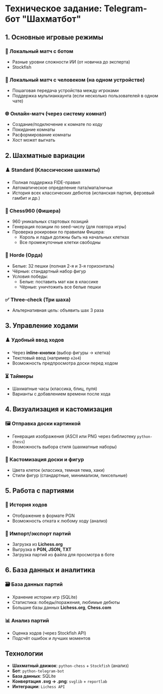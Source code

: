 # Техническое задание: Telegram-бот "Шахматбот"

## 1. Основные игровые режимы
### 🤖 Локальный матч с ботом
- Разные уровни сложности ИИ (от новичка до эксперта)
- Stockfish

### 👥 Локальный матч с человеком (на одном устройстве)
- Пошаговая передача устройства между игроками
- Поддержка мультиаккаунта (если несколько пользователей в одном чате)

### 🌐 Онлайн-матч (через систему комнат)
- Создание/подключение к комнате по коду
- Покидание комнаты
- Расформирование комнаты
- Хост может выгнать

## 2. Шахматные вариации
### ♟️ Standard (Классические шахматы)
- Полная поддержка FIDE-правил
- Автоматическое определение пата/мата/ничьи
- История всех классических дебютов (испанская партия, ферзевый гамбит и др.)

### 🎲 Chess960 (Фишера)
- 960 уникальных стартовых позиций
- Генерация позиции по seed-числу (для повтора игры)
- Проверка рокировки по правилам Фишера:
  - Король и ладья должны быть на начальных клетках
  - Все промежуточные клетки свободны

### 🧟 Horde (Орда)
- Белые: 32 пешки (полная 2-я и 3-я горизонталь)
- Чёрные: стандартный набор фигур
- Условия победы:
  - Белые: поставить мат как в классике
  - Чёрные: уничтожить все белые пешки

### ✅ Three-check (Три шаха)
- Альтернативная цель: объявить шах 3 раза

## 3. Управление ходами
### ♟️ Удобный ввод ходов
- Через **inline-кнопки** (выбор фигуры → клетка)
- Текстовый ввод (например `e2e4`)
- Возможность предпросмотра доски перед ходом

### ⏳ Таймеры
- Шахматные часы (классика, блиц, пуля)
- Варианты с добавлением времени после хода

## 4. Визуализация и кастомизация
### 🖼️ Отправка доски картинкой
- Генерация изображения (ASCII или PNG через библиотеку `python-chess`)
- Возможность выбора стиля (шахматные наборы)

### 🎨 Кастомизация доски и фигур
- Цвета клеток (классика, темная тема, хаки)
- Стили фигур (стандартные, минимализм, пиксельные)

## 5. Работа с партиями
### 📜 История ходов
- Отображение в формате PGN
- Возможность отката к любому ходу (анализ)

### 📂 Импорт/экспорт партий
- Загрузка из **Lichess.org**
- Выгрузка в **PGN, JSON, TXT**
- Загрузка партий из файла для просмотра в боте

## 6. База данных и аналитика
### 🗃️ База данных партий
- Хранение истории игр (SQLite)
- Статистика: победы/поражения, любимые дебюты
- Большие базы данных **Lichess.org**, **Chess.com**

### 📊 Анализ партий
- Оценка ходов (через Stockfish API)
- Подсчёт ошибок и лучших моментов


## Технологии
- **Шахматный движок**: `python-chess` + `Stockfish` (анализ)
- **Бот**: `python-telegram-bot`
- **База данных**: SQLite
- **Конвертация .svg -> .png**: `svglib` + `reportlab` 
- **Интеграции**: `Lichess API`
